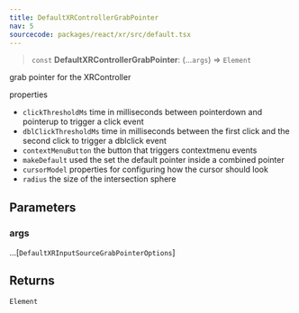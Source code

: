 ```yaml
---
title: DefaultXRControllerGrabPointer
nav: 5
sourcecode: packages/react/xr/src/default.tsx
---
```


> `const` **DefaultXRControllerGrabPointer**: (...`args`) => `Element`

grab pointer for the XRController

properties
- `clickThresholdMs` time in milliseconds between pointerdown and pointerup to trigger a click event
- `dblClickThresholdMs` time in milliseconds between the first click and the second click to trigger a dblclick event
- `contextMenuButton` the button that triggers contextmenu events
- `makeDefault` used the set the default pointer inside a combined pointer
- `cursorModel` properties for configuring how the cursor should look
- `radius` the size of the intersection sphere

## Parameters

### args

...\[`DefaultXRInputSourceGrabPointerOptions`\]

## Returns

`Element`

